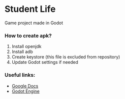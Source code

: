 # Student Life
Game project made in Godot

### How to create apk?
1. Install openjdk
2. Install adb
3. Create keystore (this file is excluded from repository)
4. Update Godot settings if needed

### Useful links:
* [Google Docs](https://docs.google.com/document/d/1qERKAdkpZH27V4oyoe7L1V3VZTVXUXmb6nJv103BRSE/edit)
* [Godot Engine](https://godotengine.org/download)
